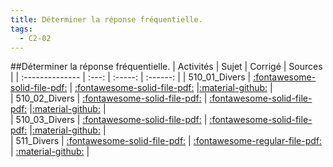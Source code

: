 ```yaml
---
title: Déterminer la réponse fréquentielle. 
tags:
  - C2-02
---
```

[comment]: <> (Généré automatiquement par make_all_activitess.py, creation_fichiers_activites)

##Déterminer la réponse fréquentielle. 
| Activités | Sujet | Corrigé | Sources  | 
| :-------------- | :---: | :-----: | :------: | 
| 510_01_Divers | [:fontawesome-solid-file-pdf:](http://xpessoles-cpge.fr/pdf/C2_02_510_01_Divers_Sujet.pdf) | [:fontawesome-solid-file-pdf:](http://xpessoles-cpge.fr/pdf/C2_02_510_01_Divers_Corrige.pdf) |[:material-github:](https://github.com/xpessoles/ExercicesCompetences/tree/main/C2_MettreEnOeuvreDemarche/C2_02_DiagrammeBode/510_01_Divers) |  
| 510_02_Divers | [:fontawesome-solid-file-pdf:](http://xpessoles-cpge.fr/pdf/C2_02_510_02_Divers_Sujet.pdf) | [:fontawesome-solid-file-pdf:](http://xpessoles-cpge.fr/pdf/C2_02_510_02_Divers_Corrige.pdf) |[:material-github:](https://github.com/xpessoles/ExercicesCompetences/tree/main/C2_MettreEnOeuvreDemarche/C2_02_DiagrammeBode/510_02_Divers) |  
| 510_03_Divers | [:fontawesome-solid-file-pdf:](http://xpessoles-cpge.fr/pdf/C2_02_510_03_Divers_Sujet.pdf) | [:fontawesome-solid-file-pdf:](http://xpessoles-cpge.fr/pdf/C2_02_510_03_Divers_Corrige.pdf) |[:material-github:](https://github.com/xpessoles/ExercicesCompetences/tree/main/C2_MettreEnOeuvreDemarche/C2_02_DiagrammeBode/510_03_Divers) |  
| 511_Divers | [:fontawesome-solid-file-pdf:](http://xpessoles-cpge.fr/pdf/C2_02_511_Divers_Sujet.pdf) | [:fontawesome-regular-file-pdf:](http://xpessoles-cpge.fr/pdf/C2_02_511_Divers_Corrige.pdf) | [:material-github:](https://github.com/xpessoles/ExercicesCompetences/tree/main/C2_MettreEnOeuvreDemarche/C2_02_DiagrammeBode/511_Divers) |  

